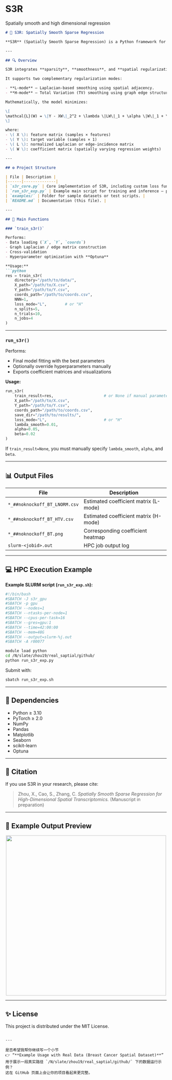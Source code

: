 # S3R
Spatially smooth and high dimensional regression


````markdown
# 🧠 S3R: Spatially Smooth Sparse Regression

**S3R** (Spatially Smooth Sparse Regression) is a Python framework for estimating smooth and sparse regression coefficients across spatial samples — suitable for **spatial transcriptomics**, **biomedical imaging**, and other **high-dimensional spatial data**.

---

## 🔍 Overview

S3R integrates **sparsity**, **smoothness**, and **spatial regularization** to learn interpretable coefficient matrices that vary smoothly across spatial locations.

It supports two complementary regularization modes:

- **L-mode** — Laplacian-based smoothing using spatial adjacency.
- **H-mode** — Total Variation (TV) smoothing using graph edge structure.

Mathematically, the model minimizes:

\[
\mathcal{L}(W) = \|Y - XW\|_2^2 + \lambda \|LW\|_1 + \alpha \|W\|_1 + \beta \|W\|_{2,1}
\]

where:
- \( X \): feature matrix (samples × features)  
- \( Y \): target variable (samples × 1)  
- \( L \): normalized Laplacian or edge-incidence matrix  
- \( W \): coefficient matrix (spatially varying regression weights)

---

## ⚙️ Project Structure

| File | Description |
|------|--------------|
| `s3r_core.py` | Core implementation of S3R, including custom loss functions (`custom_loss_v4_mask`, `custom_loss_tv_mask`), graph/Laplacian construction, and Optuna-based hyperparameter search. |
| `run_s3r_exp.py` | Example main script for training and inference — performs `train_s3r()` for tuning and `run_s3r()` for final coefficient estimation. |
| `examples/` | Folder for sample datasets or test scripts. |
| `README.md` | Documentation (this file). |

---

## 🧩 Main Functions

### `train_s3r()`

Performs:
- Data loading (`X`, `Y`, `coords`)
- Graph Laplacian / edge matrix construction
- Cross-validation
- Hyperparameter optimization with **Optuna**

**Usage:**
```python
res = train_s3r(
    directory="/path/to/data/",
    X_path="/path/to/X.csv",
    Y_path="/path/to/Y.csv",
    coords_path="/path/to/coords.csv",
    NNN=1,
    loss_mode="L",        # or "H"
    n_splits=5,
    n_trials=10,
    n_jobs=4
)
````

---

### `run_s3r()`

Performs:

* Final model fitting with the best parameters
* Optionally override hyperparameters manually
* Exports coefficient matrices and visualizations

**Usage:**

```python
run_s3r(
    train_result=res,                      # or None if manual parameters
    X_path="/path/to/X.csv",
    Y_path="/path/to/Y.csv",
    coords_path="/path/to/coords.csv",
    save_dir="/path/to/results/",
    loss_mode="L",                         # or "H"
    lambda_smooth=0.01,
    alpha=0.05,
    beta=0.02
)
```

If `train_result=None`, you must manually specify `lambda_smooth`, `alpha`, and `beta`.

---

## 📊 Output Files

| File                          | Description                           |
| ----------------------------- | ------------------------------------- |
| `*_##noknockoff_BT_LNORM.csv` | Estimated coefficient matrix (L-mode) |
| `*_##noknockoff_BT_HTV.csv`   | Estimated coefficient matrix (H-mode) |
| `*_##noknockoff_BT.png`       | Corresponding coefficient heatmap     |
| `slurm-<jobid>.out`           | HPC job output log                    |

---

## 💻 HPC Execution Example

**Example SLURM script (`run_s3r_exp.sh`):**

```bash
#!/bin/bash
#SBATCH -J s3r_gpu
#SBATCH -p gpu
#SBATCH --nodes=1
#SBATCH --ntasks-per-node=1
#SBATCH --cpus-per-task=16
#SBATCH --gres=gpu:1
#SBATCH --time=42:00:00
#SBATCH --mem=48G
#SBATCH --output=slurm-%j.out
#SBATCH -A r00077

module load python
cd /N/slate/zhou19/real_saptial/github/
python run_s3r_exp.py
```

Submit with:

```bash
sbatch run_s3r_exp.sh
```

---

## 🧰 Dependencies

* Python ≥ 3.10
* PyTorch ≥ 2.0
* NumPy
* Pandas
* Matplotlib
* Seaborn
* scikit-learn
* Optuna

---

## 🧬 Citation

If you use S3R in your research, please cite:

> Zhou, X., Cao, S., Zhang, C.
> *Spatially Smooth Sparse Regression for High-Dimensional Spatial Transcriptomics.*
> (Manuscript in preparation)

---

## 📁 Example Output Preview

<p align="center">
  <img src="examples/example_heatmap.png" width="500"/>
</p>

---

## ✨ License

This project is distributed under the MIT License.

```

---

是否希望我帮你继续写一个小节  
👉 “**Example Usage with Real Data (Breast Cancer Spatial Dataset)**”  
用于展示一段真实路径 `/N/slate/zhou19/real_saptial/github/` 下的数据运行示例？  
这在 GitHub 页面上会让你的项目看起来更完整。
```
